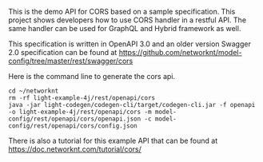 This is the demo API for CORS based on a sample specification. This project shows developers how
to use CORS handler in a restful API. The same handler can be used for GraphQL and Hybrid framework
as well. 

This specification is written in OpenAPI 3.0 and an older version Swagger 2.0 specification can be
found at https://github.com/networknt/model-config/tree/master/rest/swagger/cors
  

Here is the command line to generate the cors api.

```
cd ~/networknt
rm -rf light-example-4j/rest/openapi/cors
java -jar light-codegen/codegen-cli/target/codegen-cli.jar -f openapi -o light-example-4j/rest/openapi/cors -m model-config/rest/openapi/cors/openapi.json -c model-config/rest/openapi/cors/config.json
```
There is also a tutorial for this example API that can be found at https://doc.networknt.com/tutorial/cors/


